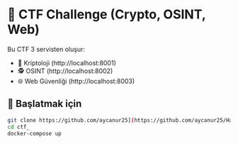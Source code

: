 # 🎯 CTF Challenge (Crypto, OSINT, Web)

Bu CTF 3 servisten oluşur:

- 🔐 Kriptoloji (http://localhost:8001)
- 🕵️ OSINT (http://localhost:8002)
- 🌐 Web Güvenliği (http://localhost:8003)

## 🚀 Başlatmak için

```bash
git clone https://github.com/aycanur25](https://github.com/aycanur25/Hackmasters/tree/main/ctf_.git
cd ctf_
docker-compose up
